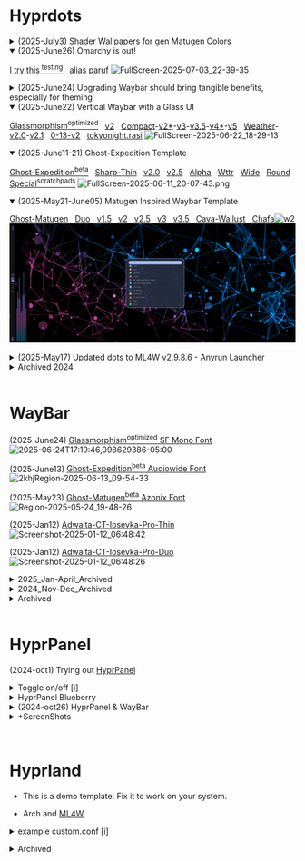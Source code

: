 # Hyprdots

<details><summary>(2025-July3) Shader Wallpapers for gen Matugen Colors</summary>
<p>

[Shaders-Matugen-Wallpapers-Colors](https://github.com/j5onrf/walls/tree/main/Shaders-Matugen-Colors)

</details>

<details open><summary>(2025-June26) Omarchy is out!</summary>
<p>

[I try this<sup> testing</sup>](https://reddit.idevicehacked.com/r/hyprland/comments/1lleu0f/omarchy_is_out/)  &nbsp; [alias paruf](https://github.com/j5onrf/dots/tree/main/waybar/Omarchy)
![FullScreen-2025-07-03_22-39-35](https://github.com/user-attachments/assets/779a19de-38c7-453d-befa-bd6ef98fb383)

</details>

<details><summary>(2025-June24) Upgrading Waybar should bring tangible benefits, especially for theming</summary>
<p>

[I had to Downgrade to Waybar v0.12.0](https://github.com/j5onrf/dots/tree/main/waybar/waybar-0.13.0-release)  &nbsp; [0-13](https://github.com/j5onrf/dots/tree/main/waybar/May17-2025-Updates/themes/Ghostbar-Expedition/Ghost-Exp-Apha-Wttr/Alpha-Wide/Round/Glassmorphism/Compact/Ghost-Glass-Compact-v2/0-13) &nbsp; [Official 0.13.0 release notes](https://github.com/Alexays/Waybar/releases/tag/0.13.0)

</details>

<details open><summary>(2025-June22) Vertical Waybar with a Glass UI</summary>
<p>

[Glassmorphism<sup>optimized</sup>](https://github.com/j5onrf/dots/tree/main/waybar/May17-2025-Updates/themes/Ghostbar-Expedition/Ghost-Exp-Apha-Wttr/Alpha-Wide/Round/Glassmorphism) &nbsp; [v2](https://github.com/j5onrf/dots/tree/main/waybar/May17-2025-Updates/themes/Ghostbar-Expedition/Ghost-Exp-Apha-Wttr/Alpha-Wide/Round/Glassmorphism/v2) &nbsp; [Compact](https://github.com/j5onrf/dots/tree/main/waybar/May17-2025-Updates/themes/Ghostbar-Expedition/Ghost-Exp-Apha-Wttr/Alpha-Wide/Round/Glassmorphism/Compact)-[v2*](https://github.com/j5onrf/dots/tree/main/waybar/May17-2025-Updates/themes/Ghostbar-Expedition/Ghost-Exp-Apha-Wttr/Alpha-Wide/Round/Glassmorphism/Compact/Ghost-Glass-Compact-v2)-[v3](https://github.com/j5onrf/dots/tree/main/waybar/May17-2025-Updates/themes/Ghostbar-Expedition/Ghost-Exp-Apha-Wttr/Alpha-Wide/Round/Glassmorphism/Compact/Ghost-Glass-Compact-v3)-[v3.5](https://github.com/j5onrf/dots/tree/main/waybar/May17-2025-Updates/themes/Ghostbar-Expedition/Ghost-Exp-Apha-Wttr/Alpha-Wide/Round/Glassmorphism/Compact/Ghost-Glass-Compact-v3.5)-[v4*](https://github.com/j5onrf/dots/tree/main/waybar/May17-2025-Updates/themes/Ghostbar-Expedition/Ghost-Exp-Apha-Wttr/Alpha-Wide/Round/Glassmorphism/Compact/Ghost-Glass-Compact-v4)-[v5](https://github.com/j5onrf/dots/tree/main/waybar/May17-2025-Updates/themes/Ghostbar-Expedition/Ghost-Exp-Apha-Wttr/Alpha-Wide/Round/Glassmorphism/Compact/Ghost-Glass-Compact-v5) &nbsp; [Weather](https://github.com/j5onrf/dots/tree/main/waybar/May17-2025-Updates/themes/Ghostbar-Expedition/Ghost-Exp-Apha-Wttr/openweathermap_temp/get_openweathermap_forecast.sh/Clean-v2/fontAwesome-emojis)-[v2.0](https://github.com/j5onrf/dots/tree/main/waybar/May17-2025-Updates/themes/Ghostbar-Expedition/Ghost-Exp-Apha-Wttr/openweathermap_temp/get_openweathermap_forecast.sh/Clean-v2/fontAwesome-emojis/v2.0)-[v2.1](https://github.com/j5onrf/dots/tree/main/waybar/May17-2025-Updates/themes/Ghostbar-Expedition/Ghost-Exp-Apha-Wttr/openweathermap_temp/get_openweathermap_forecast.sh/Clean-v2/fontAwesome-emojis/v2.1) &nbsp; [0-13-v2](https://github.com/j5onrf/dots/tree/main/waybar/May17-2025-Updates/themes/Ghostbar-Expedition/Ghost-Exp-Apha-Wttr/Alpha-Wide/Round/Glassmorphism/Compact/Ghost-Glass-Compact-v2/0-13/0-13-v2) &nbsp; [tokyonight.rasi](https://github.com/j5onrf/dots/tree/main/rofi/tokyonight.rasi)
![FullScreen-2025-06-22_18-29-13](https://github.com/user-attachments/assets/920115b3-c3bd-469c-a59f-00d6a28189b4)

</details>

<details open><summary>(2025-June11-21) Ghost-Expedition Template</summary>
<p>
 
[Ghost-Expedition<sup>beta</sup>](https://github.com/j5onrf/dots/tree/main/waybar/May17-2025-Updates/themes/Ghostbar-Expedition) &nbsp; [Sharp-Thin](https://github.com/j5onrf/dots/tree/main/waybar/May17-2025-Updates/themes/Ghostbar-Expedition/Ghost-Expedition-Thin) &nbsp; [v2.0](https://github.com/j5onrf/dots/tree/main/waybar/May17-2025-Updates/themes/Ghostbar-Expedition/Ghost-Exp-Thin-Min-v2.0) &nbsp; [v2.5](https://github.com/j5onrf/dots/tree/main/waybar/May17-2025-Updates/themes/Ghostbar-Expedition/Ghost-Exp-Thin-Min-v2.5) &nbsp; [Alpha](https://github.com/j5onrf/dots/tree/main/waybar/May17-2025-Updates/themes/Ghostbar-Expedition/Ghost-Exp-Alpha) &nbsp; [Wttr](https://github.com/j5onrf/dots/tree/main/waybar/May17-2025-Updates/themes/Ghostbar-Expedition/Ghost-Exp-Apha-Wttr) &nbsp; [Wide](https://github.com/j5onrf/dots/tree/main/waybar/May17-2025-Updates/themes/Ghostbar-Expedition/Ghost-Exp-Apha-Wttr/Alpha-Wide) &nbsp; [Round](https://github.com/j5onrf/dots/tree/main/waybar/May17-2025-Updates/themes/Ghostbar-Expedition/Ghost-Exp-Apha-Wttr/Alpha-Wide/Round) &nbsp; [Special<sup>scratchpads</sup>](https://github.com/j5onrf/dots/tree/main/waybar/May17-2025-Updates/themes/Ghostbar-Expedition/Special-Workspace-Example) 
![FullScreen-2025-06-11_20-07-43.png](https://raw.githubusercontent.com/j5onrf/dots/refs/heads/main/waybar/May17-2025-Updates/themes/Ghostbar-Expedition/FullScreen-2025-06-11_20-07-43.png#_uDarkdata-hpc=true&class=Box-sc-g0xbh4-0+fzFXnm)

</details>

<details open><summary>(2025-May21-June05) Matugen Inspired Waybar Template</summary>
<p>

[Ghost-Matugen](https://github.com/j5onrf/dots/tree/main/waybar/May17-2025-Updates/themes/Ghost-Modern-Matugen) &nbsp; [Duo](https://github.com/j5onrf/dots/tree/main/waybar/May17-2025-Updates/themes/Ghost-Modern-Matugen/Duotone) &nbsp; [v1.5](https://github.com/j5onrf/dots/tree/main/waybar/May17-2025-Updates/themes/Ghost-Modern-Matugen/%20%20%20%20v1.5) &nbsp; [v2](https://github.com/j5onrf/dots/tree/main/waybar/May17-2025-Updates/themes/Ghost-Modern-Matugen/v2) &nbsp; [v2.5](https://github.com/j5onrf/dots/tree/main/waybar/May17-2025-Updates/themes/Ghost-Modern-Matugen/v2.5) &nbsp; [v3](https://github.com/j5onrf/dots/tree/main/waybar/May17-2025-Updates/themes/Ghost-Modern-Matugen/v3) &nbsp; [v3.5](https://github.com/j5onrf/dots/tree/main/waybar/May17-2025-Updates/themes/Ghost-Modern-Matugen/v3.5) &nbsp; [Cava-Wallust](https://github.com/j5onrf/dots/tree/main/waybar/May17-2025-Updates/themes/Ghost-Modern-Matugen/Cava-Matugen)  &nbsp; [Chafa](https://github.com/j5onrf/dots/tree/main/waybar/May17-2025-Updates/themes/Ghost-Modern-Matugen/FastFetch/chafa)<img src="https://github.com/user-attachments/assets/9d4f4609-409d-4225-982f-94ab30bb8f5b" width="100" alt="w2">
![FullScreen-2025-05-21_14-32-31](https://raw.githubusercontent.com/j5onrf/dots/refs/heads/main/waybar/May17-2025-Updates/themes/Ghost-Modern-Matugen/FullScreen-2025-05-25_10-37-22.png#_uDarkdata-hpc=true&class=Box-sc-g0xbh4-0+fzFXnm)

</details>

<details><summary>(2025-May17) Updated dots to ML4W v2.9.8.6 - Anyrun Launcher</summary> 
<p>
 
[Dotfile-Updates](https://github.com/j5onrf/dots/tree/main/waybar/May17-2025-Updates) 
![FullScreen-2025-05-17_12-09-51.png](https://github.com/j5onrf/dots/blob/main/waybar/May17-2025-Updates/FullScreen-2025-05-17_12-09-51.png)
<br><br>
[Current-Rofi](https://github.com/j5onrf/dots/tree/main/waybar/May17-2025-Updates/Current_Rofi) 
![FullScreen-2025-05-17_rofi.png](https://github.com/j5onrf/dots/blob/main/waybar/May17-2025-Updates/Current_Rofi/FullScreen-2025-05-17_18-08-49.png)

</details>

<details><summary>Archived 2024</summary>
<p>

<details><summary>(2025-Jan29) Opensource Deepseek 🐋</summary> 
<p>
 
[Adwaita-CT-Iosevka-Pro-Thin<sup>*</sup>]([https://github.com/j5onrf/dots/tree/main/waybar/Ghost](https://github.com/j5onrf/dots/tree/main/waybar/EverforestV-Sidebar/Final-Release/workspaces%23rw/Color%20Schemes%20and%20Themes/Adwaita-Dark-Clock-Top/Updated_Version-2/Font%20Awesome%206%20Pro/Adwaita-CT-Iosevka-Pro-Thin)) 
![Screenshot-2025-01-29_14:04:08](https://raw.githubusercontent.com/j5onrf/dots/refs/heads/main/waybar/EverforestV-Sidebar/Final-Release/workspaces%23rw/Color%20Schemes%20and%20Themes/Adwaita-Dark-Clock-Top/Updated_Version-2/Font%20Awesome%206%20Pro/Adwaita-CT-Iosevka-Pro-Thin/Screenshot-2025-01-29_15%3A29%3A59.png)

</details>

<details><summary>(2025-Jan16) Ghost-Modern 👻</summary> 
<p>
 
[Ghost-Modern-White<sup>wip</sup>](https://github.com/j5onrf/dots/tree/main/waybar/Ghost) &nbsp; [Ghost-Modern<sup>wip</sup>](https://github.com/j5onrf/dots/tree/main/waybar/Ghost) 
![Screenshot-2025-01-17_14:04:08](https://raw.githubusercontent.com/j5onrf/dots/refs/heads/main/waybar/EverforestV-Sidebar/Final-Release/workspaces%23rw/Color%20Schemes%20and%20Themes/Adwaita-Dark-Clock-Top/Updated_Version-2/Font%20Awesome%206%20Pro/Adwaita-CT-Iosevka-Pro-Thin/Thin-Version-Three/Blk%26Red-v2/Ghost-red-v1/Ghost-Modern/Screenshot-2025-01-16_20%3A33%3A53.png)

</details>

<details><summary>(2025-Jan12) Font Awesome 6 Pro Thin :construction_worker:</summary> 
<p>

[Font Awesome 6 Pro Thin-3<sup>beta</sup>](https://github.com/j5onrf/dots/tree/main/waybar/EverforestV-Sidebar/Final-Release/workspaces%23rw/Color%20Schemes%20and%20Themes/Adwaita-Dark-Clock-Top/Updated_Version-2/Font%20Awesome%206%20Pro/Adwaita-CT-Iosevka-Pro-Thin/Thin-Version-Three)  &nbsp; 
 [Ghost<sup>beta</sup>](https://github.com/j5onrf/dots/tree/main/waybar/Ghost/Ghost)
![Screenshot-2025-01-16_14:04:08](https://github.com/user-attachments/assets/d87f28b6-94ff-4ac9-9d9b-e5c53ce0b3a9)
> border-radius: 0.2em = Modern, 0.4em = Round, 2em = Circle | size 24px - 34px tested

</details>

<details><summary>(2025-Jan05) Font Awesome 6 Pro :construction_worker:</summary> 
<p>

[Font Awesome 6 Pro<sup>beta</sup>](https://github.com/j5onrf/dots/tree/main/waybar/EverforestV-Sidebar/Final-Release/workspaces%23rw/Color%20Schemes%20and%20Themes/Adwaita-Dark-Clock-Top/Updated_Version-2/Font%20Awesome%206%20Pro)
![Screenshot-2025-01-05_13:02:22](https://github.com/user-attachments/assets/2a253afc-1cc0-412c-8ad6-b44fef31f33e)

</details>

<details><summary>(2025-Jan03) Adwaita-Iosevka-CT</summary> 
<p>

[style-Iosevka](https://github.com/j5onrf/dots/tree/main/waybar/EverforestV-Sidebar/Final-Release/workspaces%23rw/Color%20Schemes%20and%20Themes/Adwaita-Dark-Clock-Top/Updated_Version-2/Use-Any-Font/style-Iosevka)
![Screenshot-2025-01-03_17:51:58](https://github.com/user-attachments/assets/f9d850e5-e682-4599-b986-3066a2e14342)

</details>

<details><summary>(2024-Dec31) Weather Script <sup>curl wttr.in</sup></summary> 
<p>

['curl wttr.in' Kitty-Float-Script](https://github.com/j5onrf/dots/blob/main/scripts/weather-curl-wttr.in/Screenshot-2025-01-08_14%3A48%3A19.png)

</details>

<details><summary>(2024-Dec30) Adwaita-Dark-CT Updated_Version-2</summary> 
<p>

Adwaita-Dark-Clock-Top  [Updated_Version-2](https://github.com/j5onrf/dots/tree/main/waybar/EverforestV-Sidebar/Final-Release/workspaces%23rw/Color%20Schemes%20and%20Themes/Adwaita-Dark-Clock-Top/Updated_Version-2)
![Screenshot-2024-12-24_15:52:53](https://raw.githubusercontent.com/j5onrf/dots/refs/heads/main/waybar/EverforestV-Sidebar/Final-Release/workspaces%23rw/Color%20Schemes%20and%20Themes/Adwaita-Dark-Clock-Top/Updated_Version-2/Screenshot-2024-12-30_09%3A25%3A13.png)
[Pywal-Rofi-Dock-2](https://github.com/j5onrf/dots/tree/main/rofi/Rofi-Dock-2/Adwaita-Dark/Pywal-Version-HYDE-ML4W)
![Screenshot-2024-12-26_15:52:53](https://raw.githubusercontent.com/j5onrf/dots/refs/heads/main/waybar/EverforestV-Sidebar/Final-Release/workspaces%23rw/Color%20Schemes%20and%20Themes/Adwaita-Dark-Clock-Top/Updated_Version-2/Screenshot-2024-12-29_19%3A01%3A25.png)

</details>

<details><summary>(2024-Dec24) Adwaita-Dark-CT</summary> 
<p>

[Adwaita-Dark-Clock-Top](https://github.com/j5onrf/dots/tree/main/waybar/EverforestV-Sidebar/Final-Release/workspaces%23rw/Color%20Schemes%20and%20Themes/Adwaita-Dark-Clock-Top) 
![Screenshot-2024-12-24_15:52:53](https://raw.githubusercontent.com/j5onrf/dots/refs/heads/main/waybar/EverforestV-Sidebar/Final-Release/workspaces%23rw/Color%20Schemes%20and%20Themes/Adwaita-Dark-Clock-Top/Screenshot-2024-12-24_14%3A51%3A22.png)
[Adwaita-Dark-Rofi-Dock-2](https://github.com/j5onrf/dots/tree/main/rofi/Rofi-Dock-2/Adwaita-Dark) 
![Screenshot-2024-12-26_15:52:53](https://raw.githubusercontent.com/j5onrf/dots/refs/heads/main/rofi/Rofi-Dock-2/Adwaita-Dark/Screenshot-2024-12-26_19%3A44%3A26.png)

</details>

<details><summary>(2024-Dec18) Blueberry🫐<sup>2</sup></summary> 
<p>
  
[Blueberry-3](https://github.com/j5onrf/dots/tree/main/waybar/EverforestV-Sidebar/Final-Release/workspaces%23rw/Color%20Schemes%20and%20Themes/BlueBerry-RW/Blueberry-3-RW) 
![Screenshot-2024-12-18_16:27:27](https://github.com/user-attachments/assets/7bfc6a6f-c564-466b-a556-3d1c5050bf10)

[Blueberry-Clock-Top](https://github.com/j5onrf/dots/tree/main/waybar/EverforestV-Sidebar/Final-Release/workspaces%23rw/Color%20Schemes%20and%20Themes/BlueBerry-RW/Blueberry-RW-Clock-Top)
![Screenshot-2024-12-18_16:17:59](https://github.com/user-attachments/assets/c9ea25a3-8b6f-4c58-b523-8f05fafc1ffc)

</details>

<details><summary>(2024-Dec08) Catppuccin-Mocha🐈‍⬛ Rofi</summary> 
<p>

[Icons-Only-Dock-Catppuccin-Mocha.rasi](https://github.com/j5onrf/dots/tree/main/rofi/Icons-only-rofi-catppuchin-mocha/Version-Two)  (updated-12-12) &nbsp; Centered Workspaces# + Proton Calendar PWA
![Screenshot-2024-12-12_18:09:11](https://github.com/user-attachments/assets/9b7bcc88-b133-40cd-8eb2-f03282b29cca)
![Screenshot-2024-12-12_18:30:10](https://github.com/user-attachments/assets/b18d0c17-ac13-44b6-a299-f16a22d5229f)
</details>

<details><summary>(2024-Nov18) Nord🛡️ᛉᛟ Rofi</summary> 
<p>

[Version<sup>3</sup>](https://github.com/j5onrf/dots/tree/main/rofi/Nord/Harmonized%20Rofi%20Config%20for%20NordV-Sidebar/More-Styles/Version-3) (Nov-21-2024) &nbsp; [Icons Only Beta](https://github.com/j5onrf/dots/tree/main/rofi/Nord/Harmonized%20Rofi%20Config%20for%20NordV-Sidebar/More-Styles/Version-3/More-Styles) (Nov-23-2024)
![Screenshot-v3](https://github.com/user-attachments/assets/789cf25a-6a70-4c6d-a397-05aee67ecdb8)
![Screenshot-2024-11-23_13:54:58](https://raw.githubusercontent.com/j5onrf/dots/refs/heads/main/rofi/Nord/Harmonized%20Rofi%20Config%20for%20NordV-Sidebar/More-Styles/Version-3/More-Styles/Screenshot-2024-11-24_09%3A23%3A49.png)
</details>

<details><summary>(2024-Nov17) Nord🛡️ᛉᛟ SideBar</summary>
<p>
  
[ColorScheme](https://github.com/j5onrf/dots/tree/main/waybar/EverforestV-Sidebar/Final-Release) &nbsp; [Wall](https://github.com/j5onrf/walls/tree/main/Nord) 
![](https://raw.githubusercontent.com/j5onrf/dots/refs/heads/main/waybar/EverforestV-Sidebar/Final-Release/Color%20Schemes%20and%20Themes/NordVivid/Screenshot-2024-11-17_11%3A46%3A18.png)
![Screenshot-2024-11-18_13:20:39](https://github.com/user-attachments/assets/3c36599f-6827-4620-9212-f3df63e1007c)
</details>

<details><summary>(2024-Nov01) Everforest🌿 Rofi</summary>
<p>
  
[everforest.rasi](https://github.com/j5onrf/dots/tree/main/rofi/EverForest%20Rofi) &nbsp; [walls](https://github.com/j5onrf/walls/tree/main/EverForest/EverForest_Arch) 
![Screenshot-2024-11-01_23:56:26](https://github.com/user-attachments/assets/c02e5d51-7335-493a-bc13-623e78e70884)
</details>

<details><summary>(2024-oct31) Everforest-S🌿 colorscheme</summary>
<p>

![Screenshot-2024-10-31_16:32:25](https://github.com/user-attachments/assets/4c1015e5-00d2-464b-acdd-480ff516b1dd)

</details>

<details><summary>(2024-oct30) Blueberry-S🫐 Optional workspaces#rw</summary>
<p>

[workspaces#rw](https://github.com/j5onrf/dots/tree/main/waybar/Min-Blueberry/Sidebar/Alpha-release/workspaces%23rw)
![Screenshot-2024-10-30_15:16:53](https://github.com/user-attachments/assets/f83a791b-93d6-4fb8-b06b-da27ba1d2a3d)

</details>

<details><summary>(2024-oct29) Blueberry-S🫐 Optional 2nd button style</summary>
<p>

Optional [2nd button style](https://github.com/j5onrf/dots/tree/main/waybar/Min-Blueberry/Sidebar/Alpha-release/Button-Style-2)
![Screenshot-2024-10-29_19:23:06](https://github.com/user-attachments/assets/b8109956-689d-4ca7-b20b-426421163b08)

</details>

<details><summary>(2024-oct28) Blueberry-S🫐 workflow & gtk 47</summary>
<p>

![Screenshot-2024-10-28_21:28:43](https://github.com/user-attachments/assets/879c4de9-4d82-42ee-9504-a54a3743443d)

</details>

<details><summary>(2024-oct31) Blueberry🫐 Rofi</summary>
<p>
 
[quick-simple-blueberry-rofi](https://github.com/j5onrf/dots/tree/main/rofi/Blueberry%20Rofi) 
Use [Rofi-Launcher](https://github.com/j5onrf/dots/tree/main/rofi/Rofi-Launcher) to have multi rofi

</details>

<details><summary>+ScreenShots</summary>
<p>

Hyprland [Screenshot Archive](https://github.com/j5onrf/dots/blob/main/waybar/Screenshot%20Archive/Screenshots.md)
```diff
https://github.com/j5onrf/dots/blob/main/waybar/Screenshot%20Archive/Screenshots.md
```

</p>
</details>
</details>
</details>
</details>
</details>
</details>
</details>
</details>
</details>
<br>

# WayBar

(2025-June24) [Glassmorphism<sup>optimized</sup> SF Mono Font](https://github.com/j5onrf/dots/tree/main/waybar/May17-2025-Updates/themes/Ghostbar-Expedition/Ghost-Exp-Apha-Wttr/Alpha-Wide/Round/Glassmorphism) 
![2025-06-24T17:19:46,098629386-05:00](https://github.com/user-attachments/assets/0c6d1799-1731-4003-98ce-ab970cefc7cb)

(2025-June13) [Ghost-Expedition<sup>beta</sup> Audiowide Font](https://github.com/j5onrf/dots/tree/main/waybar/May17-2025-Updates/themes/Ghostbar-Expedition) 
![2khjRegion-2025-06-13_09-54-33](https://github.com/user-attachments/assets/fed4ac1e-1072-49bc-9faa-dcdbe5a836e5)

(2025-May23) [Ghost-Matugen<sup>beta</sup> Azonix Font](https://github.com/j5onrf/dots/tree/main/waybar/May17-2025-Updates/themes/Ghost-Modern-Matugen) 
![Region-2025-05-24_19-48-26](https://github.com/user-attachments/assets/ea7651fa-4014-41c8-9b5f-cff26bd6f868) 

(2025-Jan12) [Adwaita-CT-Iosevka-Pro-Thin](https://github.com/j5onrf/dots/tree/main/waybar/EverforestV-Sidebar/Final-Release/workspaces%23rw/Color%20Schemes%20and%20Themes/Adwaita-Dark-Clock-Top/Updated_Version-2/Font%20Awesome%206%20Pro/Adwaita-CT-Iosevka-Pro-Thin)
![Screenshot-2025-01-12_06:48:42](https://github.com/user-attachments/assets/d0104364-df84-4b22-b3a2-1e752c232ae0)

(2025-Jan12) [Adwaita-CT-Iosevka-Pro-Duo](https://github.com/j5onrf/dots/tree/main/waybar/EverforestV-Sidebar/Final-Release/workspaces%23rw/Color%20Schemes%20and%20Themes/Adwaita-Dark-Clock-Top/Updated_Version-2/Font%20Awesome%206%20Pro/Adwaita-CT-Iosevka-Pro-Duo)
![Screenshot-2025-01-12_06:48:26](https://github.com/user-attachments/assets/6fd773e0-98b4-463c-a8d2-369a34be8ef7)

<details><summary>2025_Jan-April_Archived</summary>
<p>

(2025-Jan16) [Ghost-Modern<sup>beta</sup>](https://github.com/j5onrf/dots/tree/main/waybar/Ghost) 
![Ghost-Modern-White](https://github.com/user-attachments/assets/c59f6e18-dfe8-45b0-9961-097e4a36023a)
![Ghost-Modern](https://github.com/user-attachments/assets/f0d0f629-cbd7-4c3e-a762-67666a99905e)

(2025-Jan14) [Ghost<sup>beta</sup>](https://github.com/j5onrf/dots/tree/main/waybar/Ghost/Ghost) 
![Screenshot-2025-01-14_12:55:34](https://github.com/user-attachments/assets/f83d002f-18fb-4fe7-a09a-847552182d7e)

(2025-Jan12) [Blk&Wht-CT-Iosevka-Pro-Thin-3<sup>beta</sup>](https://github.com/j5onrf/dots/tree/main/waybar/EverforestV-Sidebar/Final-Release/workspaces%23rw/Color%20Schemes%20and%20Themes/Adwaita-Dark-Clock-Top/Updated_Version-2/Font%20Awesome%206%20Pro/Adwaita-CT-Iosevka-Pro-Thin/Thin-Version-Three/Blk%26White-No-Red) <sup>discontinued</sup>
![Screenshot-2025-01-12_06:42:42](https://github.com/user-attachments/assets/f3a41655-e95b-46be-81ee-709b27051435)
</details>

<details><summary>2024_Nov-Dec_Archived</summary>
<p>

(2024-Dec14) [Blueberry<sup>2</sup>](https://github.com/j5onrf/dots/tree/main/waybar/EverforestV-Sidebar/Final-Release/workspaces%23rw/Color%20Schemes%20and%20Themes/BlueBerry-RW) 
![BlueBerry-top3](https://github.com/user-attachments/assets/3c4e2df1-dc45-4290-a3f9-051c347bb9bf)

(2024-Dec06) [Catppuccin-Mocha #RW](https://github.com/j5onrf/dots/tree/main/waybar/EverforestV-Sidebar/Final-Release/workspaces%23rw/Color%20Schemes%20and%20Themes) (updated-12-10)
![catpp2](https://github.com/user-attachments/assets/bd6b609b-2bc3-4129-a9a3-7f010bb26eb6)

(2024-Dec06) [Gruvbox-Dark #RW](https://github.com/j5onrf/dots/tree/main/waybar/EverforestV-Sidebar/Final-Release/workspaces%23rw/Color%20Schemes%20and%20Themes) (updated-12-10)
![gruv3](https://github.com/user-attachments/assets/f3e42031-712e-4c79-b997-6533fe8eaa50)

(2024-Dec05) [Material-Design-Dark #RW](https://github.com/j5onrf/dots/tree/main/waybar/EverforestV-Sidebar/Final-Release/workspaces%23rw/Color%20Schemes%20and%20Themes) (updated-12-10)
![mdd](https://github.com/user-attachments/assets/37673f12-8a86-4a80-a3a3-65d6ebe19928)

(2024-nov17) NordV-Sidebar [Dots](https://github.com/j5onrf/dots/tree/main/waybar/EverforestV-Sidebar/Final-Release)
![nord-shot](https://github.com/user-attachments/assets/ec814964-33dc-4407-bf6f-9d04889acf71)

(2024-nov10) EverforestV-Sidebar [Final-Release Dots](https://github.com/j5onrf/dots/tree/main/waybar/EverforestV-Sidebar/Final-Release)
![Unsaved Image 11](https://github.com/user-attachments/assets/7d8ef481-b053-495e-97fa-69d83d35a29d)
</details>

<details><summary>Archived</summary>
<p>

(2024-nov03) EverforestV-Sidebar(updated-11-06)
![EverforestV-Sidebar-Minwidth2](https://github.com/user-attachments/assets/5eba6fd5-8aad-4052-9d96-28e843239414)
(2024-nov02) Everforest-S (updates-11-02)
![Sidebar_EF_02](https://github.com/user-attachments/assets/8b169fd0-27a2-46ce-a0e5-f6fc8c2bf9ef)
(2024-oct25) Blueberry-S [dots sidebar](https://github.com/j5onrf/dots/tree/main/waybar/Min-Blueberry/Sidebar) (updates-10-30)
![Screenshot-2024-10-26_09:30:052](https://github.com/user-attachments/assets/134ddb7a-edbe-420d-be89-5cf93cfdcb1e)
(2024-oct23) Blueberry [dots](https://github.com/j5onrf/dots/tree/main/waybar/Min-Blueberry)
![Screenshot-2024-10-22_18:10:23](https://github.com/user-attachments/assets/1678306d-1d1b-4a26-8fc8-e595b041e62b)
![Screenshot-2024-10-23_11:08:38](https://github.com/user-attachments/assets/aec7baec-f876-4df5-979d-0e32bb479380)
onedark-pixel
![Screenshot-2024-10-14_06:48:44](https://github.com/user-attachments/assets/29332da7-133b-427d-9d94-b57c46a039dd)
everforest
![Screenshot-2024-10-16_14:28:16](https://github.com/user-attachments/assets/4b1fb625-b818-4f1b-97ee-dc3dbd0c34ed)
gruv
![Screenshot-2024-10-16_17:23:34](https://github.com/user-attachments/assets/e3832c87-3ed8-4bd0-9fe1-2258e80290f4)

<details><summary>Archived</summary>
<p>

(2024-oct14) Min-Hyprtidy [dots](https://github.com/j5onrf/dots/tree/main/waybar/Min-Hyprtidy)
![Screenshot-2024-10-14_15:13:50](https://github.com/user-attachments/assets/48a256de-b979-49d9-8912-c2c4be1d33d0)

(2024-oct9) Min-Hyprclean 
![Screenshot-2024-10-09_08:59:42](https://github.com/user-attachments/assets/68e0ae88-b51d-46d4-8040-39a87f8578f4)

(2024-sep29) Min-Hyprnome 
![Screenshot-2024-09-28_14:16:32](https://github.com/user-attachments/assets/1a9a744f-90b9-4a2e-9f90-a4d97d31be1f)

(2024-sep28) Min-Modern<sup>2</sup>
![Screenshot-2024-09-27_12:39:19](https://github.com/user-attachments/assets/b73806fb-602b-4812-b628-77883e80a278)
![Screenshot-2024-09-28_10:11:39](https://github.com/user-attachments/assets/47f2df57-cc1e-481b-9384-58412e8c3af7)

(2024-sep25) Min-Modern 
![Screenshot-2024-09-25_11:57:23](https://github.com/user-attachments/assets/d4c37518-fe92-4841-84c0-51f421986f61)

(2024-sep22) Min-Monstr 
![Screenshot-2024-09-21_10:38:37](https://github.com/user-attachments/assets/a7af54b7-3288-4c38-8272-f217c2a3921d)
![Screenshot-2024-09-22_17:16:32](https://github.com/user-attachments/assets/2d673ff2-6801-4b40-a18b-cd171a85e8f9)

<details><summary>Archived sep2024</summary>
<p>
  
[ml4w-min-j5][rubik-font] (2024-sep) [dots-released](https://github.com/j5onrf/dots/tree/main/waybar/ml4w-min-j5)
![Screenshot-2024-09-13_08:04:12](https://github.com/user-attachments/assets/f48a4b73-7ac4-41b3-8639-388769214b29)
[gnome-extension-power]
![Screenshot-2024-09-14_07:49:163](https://github.com/user-attachments/assets/8b03d066-3c46-41dc-84d5-7b119fd36071)
[minimal-plus-function][group-sliders]
![minimal-plus-function](https://github.com/user-attachments/assets/4a129265-c715-4909-a86a-911fa3adcf10)
["hyprland/workspaces#rw" icons rewrite from] [Jakoolit dots](https://github.com/j5onrf/dots/tree/main/waybar/hyprland/workspaces%23rw%20icons%20rewrite%20from%20Jakoolit%20dots)
![Screenshot-2024-09-09_11:20:01](https://github.com/user-attachments/assets/54fa7009-d4e5-4306-845e-66c29e5c5067)

</p>
</details>
</details>
</details>
<br>

# HyprPanel

(2024-oct1) Trying out [HyprPanel](https://www.reddit.com/r/unixporn/comments/1frzwbx/hyprland_hyprpanel_w_25_new_themes_20_prebuilt/#lightbox)

<details><summary>Toggle on/off [i]</summary>
<p>

```
bind = $mainMod, H, exec, agsv1 -t bar-0 # Toggle Hyprpanel
bind = $mainMod, C, exec, ~/.config/waybar/toggle.sh # Toggle WayBar
```

</p>

</details>

<details><summary>HyprPanel Blueberry</summary> 
<p>

(2024-oct27) Blueberry [HyprPanel <sup>theme</sup>](https://github.com/j5onrf/dots/tree/main/HyprPanel) & [Wallpapers](https://github.com/j5onrf/walls/tree/main/Blueberry/Blueberry-Arch-Blur)
![Screenshot-2024-10-27_13:17:04](https://github.com/user-attachments/assets/5f92cc50-62c7-46c3-ac23-81b716305b8c)

</details>

<details><summary>(2024-oct26) HyprPanel & WayBar</summary> 
  
![Screenshot-2024-10-27_18:21:11](https://github.com/user-attachments/assets/851678ef-a440-469e-b485-867240ebf268)

<p>

</details>

<details><summary>+ScreenShots</summary>
<p>

(2024-oct27) HyprPanel & WayBar
![Screenshot-2024-10-27_16:35:55](https://github.com/user-attachments/assets/f0cdebe9-56e6-4e46-b400-a07b801838e0)

<details><summary>+ScreenShots</summary>
<p>
  
HyprPanel & Waybar [Screenshot Archive](https://github.com/j5onrf/dots/blob/main/waybar/Screenshot%20Archive%202/Screenshots2.md)
```diff
https://github.com/j5onrf/dots/blob/main/waybar/Screenshot%20Archive%202/Screenshots2.md
```
</details>
</details>
</details>
</details>
</details>
</details></p>
<br>


# Hyprland

  - This is a demo template. Fix it to work on your system.

  - Arch and [ML4W](https://github.com/mylinuxforwork/dotfiles)

 <details><summary>example custom.conf [i]</summary>
<p>
  
```
# Updated May 17, 2025

# Waybar
bind = $mainMod, W, exec,  ~/.config/waybar/launch.sh # Relaunch Waybar
bind = $mainMod, C, exec, ~/.config/waybar/toggle.sh # Toggle waybar

# terminals
bind = $mainMod, S, exec, kitty # Open the terminal
bind = $mainMod, D, exec, alacritty # Open the terminal

# Rofi
bind = $mainMod, R, exec, zsh "$HOME/.config/rofi/bin/launcher"
# bind = $mainMod, R, exec, pkill rofi || rofi -show drun -replace -i

# screenshot 
# Fast screenshot using grim and slurp (via wrapper script)
bind = , Print, exec, ~/.config/hypr/scripts/fast_screenshot.sh
bind = SHIFT, Print, exec, ~/.config/hypr/scripts/fast_screenshot_full.sh

# kill hard
bind = $mainMod SHIFT, X, exec, notify-send -u critical -t 3000 "Kill" "Click any window kill it" & hyprctl kill

# org.gnome.Weather App floating
windowrulev2 = float,class:^(org.gnome.Weather)$
windowrulev2 = size 1100 900,class:^(org.gnome.Weather)$

# Window rules for the terminal running curl wttr.in
windowrulev2 = float, class:^(wttr-floating)$
windowrulev2 = size 1300 950, class:^(wttr-floating)$

# Proton-Calendar-PWM
windowrulev2 = float,class:^(brave-ojibjkjikcpjonjjngfkegflhmffeemk-Default)$
windowrulev2 = size 1100 800,class:^(brave-ojibjkjikcpjonjjngfkegflhmffeemk-Default)$

# keepassxc App floating
windowrulev2 = float,class:^(org.keepassxc.KeePassXC)$
windowrulev2 = size 1300 1100,class:^(org.keepassxc.KeePassXC)$

# Startup
exec-once = ~/.config/rofi/bin/launcher

# Anyrun
bind = $mainMod, SPACE, exec, anyrun

# Cava binding kitty font-size & #rw class
bind = $mainMod, Z, exec, kitty --class CavaVisualizer -o font_size=6 -e $HOME/.config/hypr/scripts/run_themed_cava.sh

# kew music player
bind = $mainMod, K, exec, kitty --class "KewMusicPlayer" kew

```

</p>
</details>

</p>
</details>

</p>
</details>

<details><summary>Archived</summary>
<p>

# Full WayBar Scroll

### Left -center scrolls workspaces. Right center- scrolls volume
  
  - Tips! Customize scroll in modules.json/config - 'persistent-workspaces' - 'pulseaudio' 'format:'

<details><summary>example [i]</summary>
<p>
  
# High Function
### Faster access to workspaces & volume - [example.conf](https://github.com/j5onrf/dots/tree/main/waybar/example-full-waybar-scroll)

[gnome-extension-power]
![Screenshot-2024-09-14_07:49:163](https://github.com/user-attachments/assets/8b03d066-3c46-41dc-84d5-7b119fd36071)

[minimal-plus-function][group-sliders]
![minimal-plus-function](https://github.com/user-attachments/assets/4a129265-c715-4909-a86a-911fa3adcf10)

["hyprland/workspaces#rw" icons rewrite from] [Jakoolit dots](https://github.com/j5onrf/dots/tree/main/waybar/hyprland/workspaces%23rw%20icons%20rewrite%20from%20Jakoolit%20dots)
![Screenshot-2024-09-09_11:20:01](https://github.com/user-attachments/assets/54fa7009-d4e5-4306-845e-66c29e5c5067)

</p>
</details>



